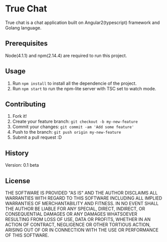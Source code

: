 # True Chat

True chat is a chat application built on Angular2(typescript) framework and Golang language.

## Prerequisites

Node(4.1.1) and npm(2.14.4) are required to run this project.

## Usage

1. Run `npm install` to install all the dependencie of the project.
2. Run `npm start` to run the npm-lite server with TSC set to watch mode.

## Contributing

1. Fork it!
2. Create your feature branch: `git checkout -b my-new-feature`
3. Commit your changes: `git commit -am 'Add some feature'`
4. Push to the branch: `git push origin my-new-feature`
5. Submit a pull request :D

## History

Version: 0.1 beta

## License

THE SOFTWARE IS PROVIDED "AS IS" AND THE AUTHOR DISCLAIMS ALL WARRANTIES WITH REGARD TO THIS SOFTWARE INCLUDING ALL IMPLIED WARRANTIES OF MERCHANTABILITY AND FITNESS. IN NO EVENT SHALL THE AUTHOR BE LIABLE FOR ANY SPECIAL, DIRECT, INDIRECT, OR CONSEQUENTIAL DAMAGES OR ANY DAMAGES WHATSOEVER RESULTING FROM LOSS OF USE, DATA OR PROFITS, WHETHER IN AN ACTION OF CONTRACT, NEGLIGENCE OR OTHER TORTIOUS ACTION, ARISING OUT OF OR IN CONNECTION WITH THE USE OR PERFORMANCE OF THIS SOFTWARE.